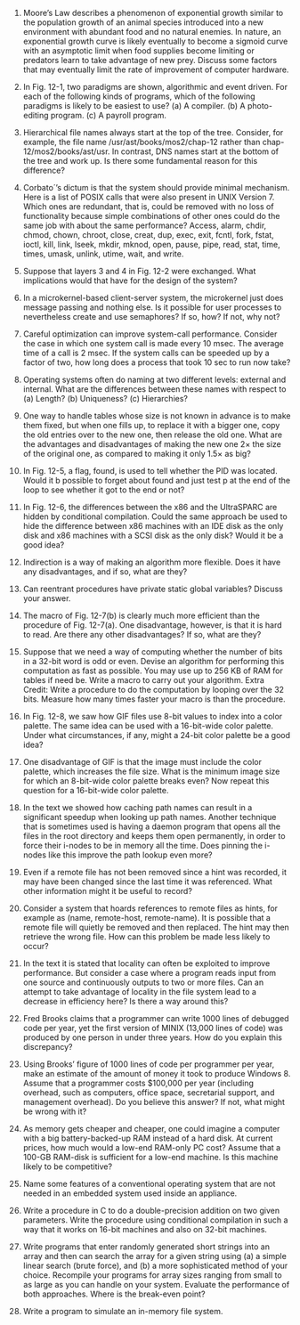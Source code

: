 1. Moore’s Law describes a phenomenon of exponential growth similar to the population growth of an animal species introduced into a new environment with abundant food and no natural enemies. In nature, an exponential growth curve is likely eventually to become a sigmoid curve with an asymptotic limit when food supplies become limiting or predators learn to take advantage of new prey. Discuss some factors that may eventually limit the rate of improvement of computer hardware.

2. In Fig. 12-1, two paradigms are shown, algorithmic and event driven. For each of the following kinds of programs, which of the following paradigms is likely to be easiest to use?
    (a) A compiler.
    (b) A photo-editing program.
    (c) A payroll program.

3. Hierarchical file names always start at the top of the tree. Consider, for example, the file name /usr/ast/books/mos2/chap-12 rather than chap-12/mos2/books/ast/usr. In contrast, DNS names start at the bottom of the tree and work up. Is there some fundamental reason for this difference?

4. Corbato´’s dictum is that the system should provide minimal mechanism. Here is a list of POSIX calls that were also present in UNIX Version 7. Which ones are redundant, that is, could be removed with no loss of functionality because simple combinations of other ones could do the same job with about the same performance? Access, alarm, chdir, chmod, chown, chroot, close, creat, dup, exec, exit, fcntl, fork, fstat, ioctl, kill, link,
lseek, mkdir, mknod, open, pause, pipe, read, stat, time, times, umask, unlink, utime, wait, and write.

5. Suppose that layers 3 and 4 in Fig. 12-2 were exchanged. What implications would that have for the design of the system?

6. In a microkernel-based client-server system, the microkernel just does message passing and nothing else. Is it possible for user processes to nevertheless create and use semaphores? If so, how? If not, why not?

7. Careful optimization can improve system-call performance. Consider the case in which one system call is made every 10 msec. The average time of a call is 2 msec. If the system calls can be speeded up by a factor of two, how long does a process that took 10 sec to run now take?

8. Operating systems often do naming at two different levels: external and internal. What are the differences between these names with respect to
    (a) Length?
    (b) Uniqueness?
    (c) Hierarchies?

9. One way to handle tables whose size is not known in advance is to make them fixed, but when one fills up, to replace it with a bigger one, copy the old entries over to the new one, then release the old one. What are the advantages and disadvantages of making the new one 2× the size of the original one, as compared to making it only 1.5× as big?

10. In Fig. 12-5, a flag, found, is used to tell whether the PID was located. Would it b possible to forget about found and just test p at the end of the loop to see whether it got to the end or not?

11. In Fig. 12-6, the differences between the x86 and the UltraSPARC are hidden by conditional compilation. Could the same approach be used to hide the difference between x86 machines with an IDE disk as the only disk and x86 machines with a SCSI disk as the only disk? Would it be a good idea?

12. Indirection is a way of making an algorithm more flexible. Does it have any disadvantages, and if so, what are they?

13. Can reentrant procedures have private static global variables? Discuss your answer.

14. The macro of Fig. 12-7(b) is clearly much more efficient than the procedure of Fig. 12-7(a). One disadvantage, however, is that it is hard to read. Are there any other disadvantages? If so, what are they?

15. Suppose that we need a way of computing whether the number of bits in a 32-bit word is odd or even. Devise an algorithm for performing this computation as fast as possible. You may use up to 256 KB of RAM for tables if need be. Write a macro to carry out your algorithm. Extra Credit: Write a procedure to do the computation by looping over the 32 bits. Measure how many times faster your macro is than the procedure.

16. In Fig. 12-8, we saw how GIF files use 8-bit values to index into a color palette. The same idea can be used with a 16-bit-wide color palette. Under what circumstances, if any, might a 24-bit color palette be a good idea?

17. One disadvantage of GIF is that the image must include the color palette, which increases the file size. What is the minimum image size for which an 8-bit-wide color palette breaks even? Now repeat this question for a 16-bit-wide color palette.

18. In the text we showed how caching path names can result in a significant speedup when looking up path names. Another technique that is sometimes used is having a daemon program that opens all the files in the root directory and keeps them open permanently, in order to force their i-nodes to be in memory all the time. Does pinning the i-nodes like this improve the path lookup even more?

19. Even if a remote file has not been removed since a hint was recorded, it may have been changed since the last time it was referenced. What other information might it be useful to record?

20. Consider a system that hoards references to remote files as hints, for example as (name, remote-host, remote-name). It is possible that a remote file will quietly be removed and then replaced. The hint may then retrieve the wrong file. How can this problem be made less likely to occur?

21. In the text it is stated that locality can often be exploited to improve performance. But consider a case where a program reads input from one source and continuously outputs to two or more files. Can an attempt to take advantage of locality in the file system lead to a decrease in efficiency here? Is there a way around this?

22. Fred Brooks claims that a programmer can write 1000 lines of debugged code per year, yet the first version of MINIX (13,000 lines of code) was produced by one person in under three years. How do you explain this discrepancy?

23. Using Brooks’ figure of 1000 lines of code per programmer per year, make an estimate of the amount of money it took to produce Windows 8. Assume that a programmer costs $100,000 per year (including overhead, such as computers, office space, secretarial support, and management overhead). Do you believe this answer? If not, what might be wrong with it?

24. As memory gets cheaper and cheaper, one could imagine a computer with a big battery-backed-up RAM instead of a hard disk. At current prices, how much would a low-end RAM-only PC cost? Assume that a 100-GB RAM-disk is sufficient for a low-end machine. Is this machine likely to be competitive?

25. Name some features of a conventional operating system that are not needed in an embedded system used inside an appliance.

26. Write a procedure in C to do a double-precision addition on two given parameters. Write the procedure using conditional compilation in such a way that it works on 16-bit machines and also on 32-bit machines.

27. Write programs that enter randomly generated short strings into an array and then can search the array for a given string using (a) a simple linear search (brute force), and (b) a more sophisticated method of your choice. Recompile your programs for array sizes ranging from small to as large as you can handle on your system. Evaluate the performance of both approaches. Where is the break-even point?

28. Write a program to simulate an in-memory file system.
